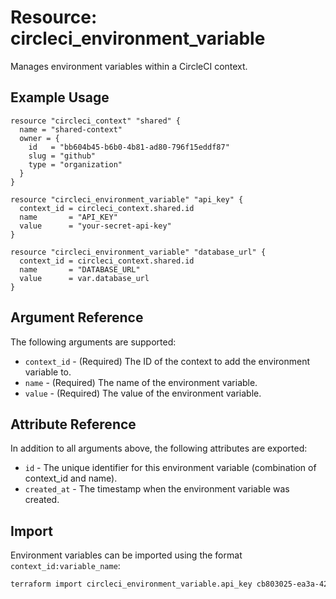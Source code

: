 # Resource: circleci_environment_variable

Manages environment variables within a CircleCI context.

## Example Usage

```hcl
resource "circleci_context" "shared" {
  name = "shared-context"
  owner = {
    id   = "bb604b45-b6b0-4b81-ad80-796f15eddf87"
    slug = "github"
    type = "organization"
  }
}

resource "circleci_environment_variable" "api_key" {
  context_id = circleci_context.shared.id
  name       = "API_KEY"
  value      = "your-secret-api-key"
}

resource "circleci_environment_variable" "database_url" {
  context_id = circleci_context.shared.id
  name       = "DATABASE_URL"
  value      = var.database_url
}
```

## Argument Reference

The following arguments are supported:

* `context_id` - (Required) The ID of the context to add the environment variable to.
* `name` - (Required) The name of the environment variable.
* `value` - (Required) The value of the environment variable.

## Attribute Reference

In addition to all arguments above, the following attributes are exported:

* `id` - The unique identifier for this environment variable (combination of context_id and name).
* `created_at` - The timestamp when the environment variable was created.

## Import

Environment variables can be imported using the format `context_id:variable_name`:

```bash
terraform import circleci_environment_variable.api_key cb803025-ea3a-4271-af9b-52ee456a5de9:API_KEY
```
